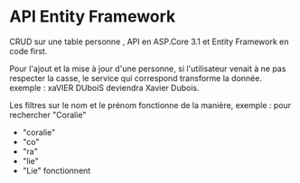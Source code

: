 # API Entity Framework
CRUD sur une table personne , API en ASP.Core 3.1 et Entity Framework en code first.

Pour l'ajout et la mise à jour d'une personne, si l'utilisateur venait à ne pas respecter la casse, le service qui correspond
transforme la donnée. exemple : xaVIER DUboiS deviendra Xavier Dubois.

Les filtres sur le nom et le prénom fonctionne de la manière, exemple : pour rechercher "Coralie"
- "coralie"
- "co"
- "ra"
- "lie"
- "Lie" fonctionnent


